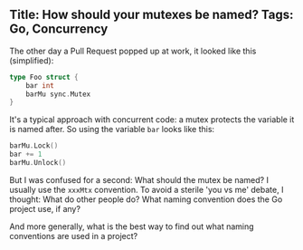 Title: How should your mutexes be named?
Tags: Go, Concurrency
---

The other day a Pull Request popped up at work, it looked like this (simplified):

```go
type Foo struct {
    bar int
    barMu sync.Mutex
}
```

It's a typical approach with concurrent code: a mutex protects the variable it is named after. So using the variable `bar` looks like this:

```go
barMu.Lock()
bar += 1
barMu.Unlock()
```

But I was confused for a second: What should the mutex be named? I usually use the `xxxMtx` convention. To avoid a sterile 'you vs me' debate, I thought: What do other people do? What naming convention does the Go project use, if any? 

And more generally, what is the best way to find out what naming conventions are used in a project? 
